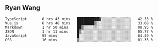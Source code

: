## Ryan Wang

<!--START_SECTION:waka-->

```text
TypeScript       8 hrs 43 mins   ██████████▓░░░░░░░░░░░░░░   42.33 %
Vue.js           6 hrs 48 mins   ████████▒░░░░░░░░░░░░░░░░   33.08 %
Markdown         1 hr 50 mins    ██▒░░░░░░░░░░░░░░░░░░░░░░   08.95 %
JSON             1 hr 11 mins    █▒░░░░░░░░░░░░░░░░░░░░░░░   05.77 %
JavaScript       55 mins         █░░░░░░░░░░░░░░░░░░░░░░░░   04.49 %
CSS              16 mins         ▒░░░░░░░░░░░░░░░░░░░░░░░░   01.33 %
```

<!--END_SECTION:waka-->
